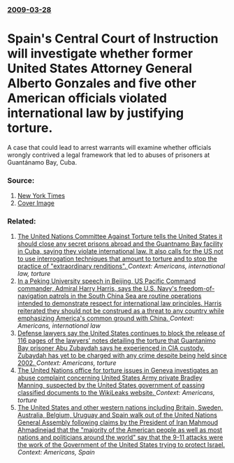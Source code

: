 ### [2009-03-28](/news/2009/03/28/index.md)

#  Spain's Central Court of Instruction will investigate whether former United States Attorney General Alberto Gonzales and five other American officials violated international law by justifying torture. 

A case that could lead to arrest warrants will examine whether officials wrongly contrived a legal framework that led to abuses of prisoners at Guantánamo Bay, Cuba.


### Source:

1. [New York Times](http://www.nytimes.com/2009/03/29/world/europe/29spain.html?_r=1&hp)
1. [Cover Image](https://static01.nyt.com/images/icons/t_logo_291_black.png)

### Related:

1. [ The United Nations Committee Against Torture tells the United States it should close any secret prisons abroad and the Guantnamo Bay facility in Cuba, saying they violate international law. It also calls for the US not to use interrogation techniques that amount to torture and to stop the practice of "extraordinary renditions". ](/news/2006/05/19/the-united-nations-committee-against-torture-tells-the-united-states-it-should-close-any-secret-prisons-abroad-and-the-guantanamo-bay-facil.md) _Context: Americans, international law, torture_
2. [In a Peking University speech in Beijing, US Pacific Command commander, Admiral Harry Harris, says the U.S. Navy's freedom-of-navigation patrols in the South China Sea are routine operations intended to demonstrate respect for international law principles. Harris reiterated they should not be construed as a threat to any country while emphasizing America's common ground with China. ](/news/2015/11/3/in-a-peking-university-speech-in-beijing-us-pacific-command-commander-admiral-harry-harris-says-the-u-s-navyas-freedom-of-navigation-p.md) _Context: Americans, international law_
3. [Defense lawyers say the United States continues to block the release of 116 pages of the lawyers' notes detailing the torture that Guantanimo Bay prisoner Abu Zubaydah says he experienced in CIA custody. Zubaydah has yet to be charged with any crime despite being held since 2002. ](/news/2015/09/11/defense-lawyers-say-the-united-states-continues-to-block-the-release-of-116-pages-of-the-lawyers-notes-detailing-the-torture-that-guantanim.md) _Context: Americans, torture_
4. [The United Nations office for torture issues in Geneva investigates an abuse complaint concerning United States Army private Bradley Manning, suspected by the United States government of passing classified documents to the WikiLeaks website. ](/news/2010/12/22/the-united-nations-office-for-torture-issues-in-geneva-investigates-an-abuse-complaint-concerning-united-states-army-private-bradley-manning.md) _Context: Americans, torture_
5. [The United States and other western nations including Britain, Sweden, Australia, Belgium, Uruguay and Spain walk out of the United Nations General Assembly following claims by the President of Iran Mahmoud Ahmadinejad that the "majority of the American people as well as most nations and politicians around the world" say that the 9-11 attacks were the work of the Government of the United States trying to protect Israel. ](/news/2010/09/23/the-united-states-and-other-western-nations-including-britain-sweden-australia-belgium-uruguay-and-spain-walk-out-of-the-united-nations.md) _Context: Americans, Spain_
